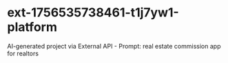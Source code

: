 # ext-1756535738461-t1j7yw1-platform
AI-generated project via External API - Prompt: real estate commission app for realtors
